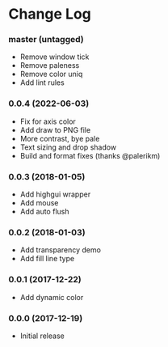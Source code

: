 Change Log
==========

### master (untagged)

* Remove window tick
* Remove paleness
* Remove color uniq
* Add lint rules

### 0.0.4 (2022-06-03)

* Fix for axis color
* Add draw to PNG file
* More contrast, bye pale
* Text sizing and drop shadow
* Build and format fixes (thanks @palerikm)

### 0.0.3 (2018-01-05)

* Add highgui wrapper
* Add mouse
* Add auto flush

### 0.0.2 (2018-01-03)

* Add transparency demo
* Add fill line type

### 0.0.1 (2017-12-22)

* Add dynamic color

### 0.0.0 (2017-12-19)

* Initial release
